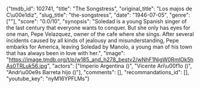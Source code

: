 {"tmdb_id": 102741, "title": "The Songstress", "original_title": "Los majos de C\u00e1diz", "slug_title": "the-songstress", "date": "1946-07-05", "genre": [""], "score": "0.0/10", "synopsis": "Soledad is a young Spanish singer of the last century that everyone wants to conquer. But she only has eyes for one man, Pepe Velazquez, owner of the cafe where she sings. After several incidents caused by all kinds of jealousy and misunderstanding, Pepe embarks for America, leaving Soledad by Manolo, a young man of his town that has always been in love with her.", "image": "https://image.tmdb.org/t/p/w185_and_h278_bestv2/wNhF1NigW0RmlOk5hAs0TRLuk56.jpg", "actors": ["Imperio Argentina ()", "Vicente Ari\u00f1o ()", "Andr\u00e9s Barreta hijo ()"], "comments": [], "recommandations_id": [], "youtube_key": "nyM16YPFLMs"}